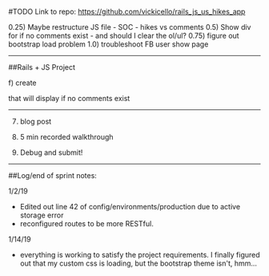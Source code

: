 #TODO
Link to repo:
https://github.com/vickicello/rails_js_us_hikes_app

0.25) Maybe restructure JS file - SOC - hikes vs comments
0.5) Show div for if no comments exist - and should I clear the ol/ul?
0.75) figure out bootstrap load problem
1.0) troubleshoot FB user show page

-----------------------------------------
##Rails + JS Project

<!-- 1) User Show Page: display index of that user's hikes
  a) fetch hikes with AJAX GET request
  b) backend renders posts in JSON
  c) appends hikes to user show page -->

<!-- 2) Hike Show Page: users can click on 'show comments' button (displays has_many relationship)
  a) fetch comment data with AJAX
  b) render with JS
  c) use Active Model Serializer
  d) hikes/:id
  e) hikes#show -->
  f) create <div> that will display if no comments exist

<!-- 3) Hike Show Page: render comments form (my has_many through relationship)
  a) JSON through JS (or do through partial)
  b) hikes/:id
  c) hikes#show
  d) add 'new comment' button -->

<!-- 4) Hike Show Page: comments form submits dynamically, creating a resource
  a) serialize
  b) submit via AJAX POST request
  c) response is new object in JSON
  d) append new comments to DOM using JS
    i) use `(${ES6 template literals})`
  e) hikes/:id
  f) hikes#show
  g) comments form submits dynamically and is appended to the DOM upon submission
  h) How do I make link to a simple comments partial? Before comments were just rendering on the hike#show page via a partial, they didn't have their own template. -->
   

<!-- 5) Create comment prototype object
  a) add function to the prototype to concatenate/format comments
    i) have 1 or more formatters, method on the prototype
    ii) ex: commentor's username and content of comment
  b) append comment info to the DOM -->
------------------------------------------
<!-- 6) 30 mins working on project -->

7) blog post

8) 5 min recorded walkthrough

9) Debug and submit!
-------------------------------------------
##Log/end of sprint notes:

1/2/19
* Edited out line 42 of config/environments/production due to active storage error
* reconfigured routes to be more RESTful.  

1/14/19 
* everything is working to satisfy the project requirements.  I finally figured out that my custom css is loading, but the bootstrap theme isn't, hmm...